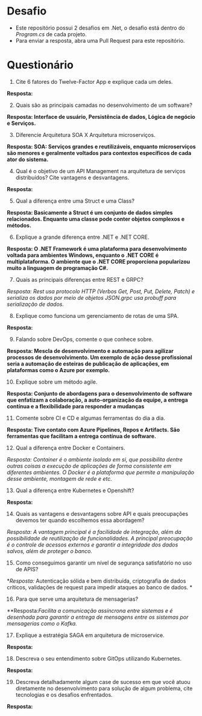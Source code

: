 # Desafio

- Este repositório possui 2 desafios em .Net, o desafio está dentro do _Program.cs_ de cada projeto.
- Para enviar a resposta, abra uma Pull Request para este repositório.

# Questionário

1. Cite 6 fatores do Twelve-Factor App e explique cada um deles.

**Resposta:**

2. Quais são as principais camadas no desenvolvimento de um software?

**Resposta: Interface de usuário, Persistência de dados, Lógica de negócio e Serviços.**


3. Diferencie Arquitetura SOA X Arquitetura microserviços.

**Resposta: SOA: Serviços grandes e reutilizáveis, enquanto microserviços são menores e geralmente voltados para contextos específicos de cada ator do sistema.**


4. Qual é o objetivo de um API Management na arquitetura de serviços distribuídos? Cite vantagens e desvantagens.

**Resposta:**


5. Qual a diferença entre uma Struct e uma Class?

**Resposta: Basicamente a Struct é um conjunto de dados simples relacionados. Enquanto uma classe pode conter objetos complexos e métodos.**


6. Explique a grande diferença entre .NET e .NET CORE.

**Resposta: O .NET Framework é uma plataforma para desenvolvimento voltada para ambientes Windows, enquanto o .NET CORE 
é multiplataforma. O ambiente que o .NET CORE proporciona popularizou muito a linguagem de programação C#.**


7. Quais as principais diferenças entre REST e GRPC?

**Resposta:* Rest usa protocolo HTTP (Verbos Get, Post, Put, Delete, Patch) e serializa os dados por meio de objetos JSON.grpc usa probuff para serialização de dados.*


8. Explique como funciona um gerenciamento de rotas de uma SPA.

**Resposta:**


9. Falando sobre DevOps, comente o que conhece sobre.

**Resposta: Mescla de desenvolvimento e automação para agilizar processos de desenvolvimento. Um exemplo de ação desse profissional seria a automação de esteiras de publicação de aplicações, em plataformas como o Azure por exemplo.**


10. Explique sobre um método agile.

**Resposta: Conjunto de abordagens para o desenvolvimento de software que enfatizam a colaboração, a auto-organização da equipe, a entrega contínua e a flexibilidade para responder a mudanças**


11. Comente sobre CI e CD e algumas ferramentas do dia a dia.

**Resposta: Tive contato com Azure Pipelines, Repos e Artifacts. São ferramentas que facilitam a entrega contínua de software.**


12. Qual a diferença entre Docker e Containers.

**Resposta:* Container é o ambiente isolado em si, que possibilita dentre outras coisas a execução de aplicações de forma consistente em diferentes ambientes. O Docker é a plataforma que permite a manipulação desse ambiente, montagem de rede e etc.*


13. Qual a diferença entre Kubernetes e Openshift?

**Resposta:**


14. Quais as vantagens e desvantagens sobre API e quais preocupações devemos ter quando escolhemos essa abordagem?

**Resposta:* A vantagem principal é a facilidade de integração, além da possibilidade de reutilização de funcionalidades.
A principal preocupação é o controle de acessos externos e garantir a integridade dos dados salvos, além de proteger o banco.*


15. Como conseguimos garantir um nível de segurança satisfatório no uso de APIS?

**Resposta:* Autenticação sólida e bem distribuída, criptografia de dados críticos, validações de request para impedir ataques ao banco de dados. *


16. Para que serve uma arquitetura de mensagerias?

**Resposta:*Facilita a comunicação assíncrona entre sistemas e é desenhada para garantir a entrega de mensagens entre os sistemas por mensagerias como o Kafka.*


17. Explique a estratégia SAGA em arquitetura de microservice.

**Resposta:**


18. Descreva o seu entendimento sobre GitOps utilizando Kubernetes.

**Resposta:**

19. Descreva detalhadamente algum case de sucesso em que você atuou diretamente no desenvolvimento para solução de algum problema, cite tecnologias e os desafios enfrentados.

**Resposta:**
